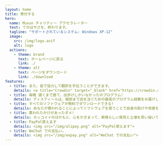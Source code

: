 ```yaml
---
layout: home
title: 寄付する
hero:
  name: Muxun チャリティー アクセラレーター
  text: てのはやさを、終わります。
  tagline: "サポートされているシステム: Windows XP-12"
  image:
    src: /img/logo.avif
    alt: logo
  actions:
    - theme: brand
      text: ホームページに戻る
      link: ./
    - theme: alt
      text: ページをダウンロード
      link: ./download
features:
  - title: また、皆で協力して翻訳を手伝うことができます。
    details: <a title="Crowdin" target="_blank" href="https://crowdin.com/project/mxfree"><img src="https://badges.crowdin.net/mxfree/localized.svg"></a><br/><a title="Crowdin" target="_blank" href="https://crowdin.com/project/mxfree">は今すぐ→</a>
  - title: 毎晩 遅くまで居て、出歩けしかいなかったのプログラム!
    details: ディスティールは、細部まで血を注ぐための最高のプログラム経験をお届けします。ミューゼルでは、すべての信頼できる当社のソフトウェアは、無料でダウンロードして制限なしの無料で公開し、制限なしで利用できるようにしています。
  - title: すべてのソフトウェアが無料でダウンロードできる!
    details: あなたが慕われることによってソフトウェアを使うことで自身の助けや改善をしを獲得した場合、私たちの誠実さへの招待が、ぜひとも歓迎しますこれにより、既存の投資を -- 完全に -- 完全に 投資することになるでしょうデジタル時代と素晴らしい未来を 一緒に作りましょう 私たちの力強さを増していきましょう
  - title: 慕われたかけがあったダメ!
    details: カッコイイのほかもと、心をかきまって、素晴らしい発見と土壌を思い描いている。この暖かいサポートは、直接慕うエコシステムの状態への支援のための必要不可欠なツールです。ウェブサイトのスライドを提供するドメインのメンテナンス、データ送信型のサーバ費用、グローバルユーザーからアクセス速度が最適化されており、CDNサービスは各ラインに重要である。
  - title: PayPal使えます
    details: <img src="/img/alipay.png" alt="PayPal使えます">
  - title: WeChat での支払い。
    details: <img src="/img/wxpay.png" alt="WeChat での支払い">
---
```

